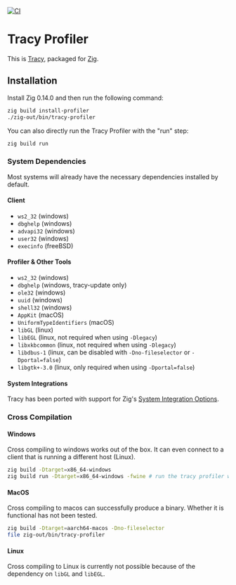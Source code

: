 [![CI](https://github.com/allyourcodebase/tracy/actions/workflows/build.yml/badge.svg)](https://github.com/allyourcodebase/tracy/actions)

# Tracy Profiler

This is [Tracy](https://github.com/wolfpld/tracy), packaged for [Zig](https://ziglang.org/).

## Installation

Install Zig 0.14.0 and then run the following command:

```bash
zig build install-profiler
./zig-out/bin/tracy-profiler
```

You can also directly run the Tracy Profiler with the "run" step:

```bash
zig build run
```

### System Dependencies

Most systems will already have the necessary dependencies installed by default.

#### Client

- `ws2_32` (windows)
- `dbghelp` (windows)
- `advapi32` (windows)
- `user32` (windows)
- `execinfo` (freeBSD)

#### Profiler & Other Tools

- `ws2_32` (windows)
- `dbghelp` (windows, tracy-update only)
- `ole32` (windows)
- `uuid` (windows)
- `shell32` (windows)
- `AppKit` (macOS)
- `UniformTypeIdentifiers` (macOS)
- `libGL` (linux)
- `libEGL` (linux, not required when using `-Dlegacy`)
- `libxkbcommon` (linux, not required when using `-Dlegacy`)
- `libdbus-1` (linux, can be disabled with `-Dno-fileselector` or `-Dportal=false`)
- `libgtk+-3.0` (linux, only required when using `-Dportal=false`)

#### System Integrations

Tracy has been ported with support for Zig's [System Integration Options](https://ziglang.org/download/0.12.0/release-notes.html#Ability-to-Declare-Optional-System-Library-Integration).

### Cross Compilation

#### Windows

Cross compiling to windows works out of the box. It can even connect to a client that is running a different host (Linux).

```bash
zig build -Dtarget=x86_64-windows
zig build run -Dtarget=x86_64-windows -fwine # run the tracy profiler with Wine
```

#### MacOS

Cross compiling to macos can successfully produce a binary. Whether it is functional has not been tested.

```bash
zig build -Dtarget=aarch64-macos -Dno-fileselector
file zig-out/bin/tracy-profiler
```

#### Linux

Cross compiling to Linux is currently not possible because of the dependency on `libGL` and `libEGL`.
